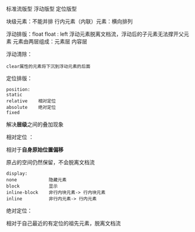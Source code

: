 标准流版型 浮动版型 定位版型



块级元素：不能并排
行内元素（内联）元素：横向排列



浮动排版：float
float : left
浮动元素脱离文档流，浮动后的子元素无法撑开父元素
元素由两层组成：元素层 内容层



浮动清除：

```
clear属性的元素将下沉到浮动元素的后面
```



定位排版：

```
position:
static
relative	相对定位
absolute	绝对定位
fixed
```

解决**层级**之间的叠加现象



相对定位 ：

相对于**自身原始位置偏移**

原占的空间仍然保留，不会脱离文档流

```
display:
none			隐藏元素
block			显示
inline-block	非行内块元素-> 行内块元素
inline			非行内元素-> 行内元素
```

绝对定位：

相对于自己最近的有定位的祖先元素，脱离文档流